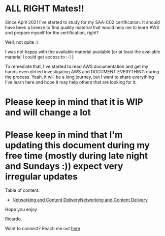 # ALL RIGHT Mates!!

Since April 2021 I've started to study for my SAA-C02 certification. It should have been a breeze to find quality material that would help me to learn AWS and prepare myself for the certification, right?

Well, not quite :)

I was not happy with the available material available (or at least the available material I could get access to :-] )

To remediate that, I've started to read AWS documentation and get my hands even dirtied investigating AWS and DOCUMENT EVERYTHING during the process. Yeah, it will be a long journey, but I want to share everything I've learn here and hope it may help others that are looking for it.

# Please keep in mind that it is WIP and will change a lot
# Please keep in mind that I'm updating this document during my free time (mostly during late night and Sundays :)) expect very irregular updates 

Table of content:

* [Networking and Content DeliveryNetworking and Content Delivery](https://github.com/rcsgit/SAA-C02_exam_prep/blob/main/AWS_Services_and_Features/Networking_and_Content_Delivery/Networking_and_Content_Delivery.MD)

Hope you enjoy

Ricardo.

Want to connect?
Reach me out [here](https://www.linkedin.com/in/ricardocostasantana/)